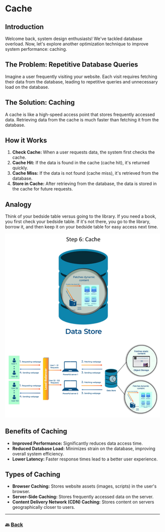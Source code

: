 # **Cache**

## **Introduction**

Welcome back, system design enthusiasts\! We've tackled database overload. Now, let's explore another optimization technique to improve system performance: caching.

## **The Problem: Repetitive Database Queries**

Imagine a user frequently visiting your website. Each visit requires fetching their data from the database, leading to repetitive queries and unnecessary load on the database.

## **The Solution: Caching**

A cache is like a high-speed access point that stores frequently accessed data. Retrieving data from the cache is much faster than fetching it from the database.

## **How it Works**

1. **Check Cache:** When a user requests data, the system first checks the cache.  
2. **Cache Hit:** If the data is found in the cache (cache hit), it's returned quickly.  
3. **Cache Miss:** If the data is not found (cache miss), it's retrieved from the database.  
4. **Store in Cache:** After retrieving from the database, the data is stored in the cache for future requests.

## **Analogy**

Think of your bedside table versus going to the library. If you need a book, you first check your bedside table. If it's not there, you go to the library, borrow it, and then keep it on your bedside table for easy access next time.

![07.png](img/07.png)

## **Benefits of Caching**

* **Improved Performance:** Significantly reduces data access time.  
* **Reduced Database Load:** Minimizes strain on the database, improving overall system efficiency.  
* **Lower Latency:** Faster response times lead to a better user experience.

## **Types of Caching**

* **Browser Caching:** Stores website assets (images, scripts) in the user's browser.  
* **Server-Side Caching:** Stores frequently accessed data on the server.  
* **Content Delivery Network (CDN) Caching:** Stores content on servers geographically closer to users.

---

### 🔙 [Back](../README.md)